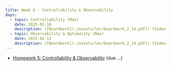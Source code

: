 ```yaml
---
title: Week 6 - Controllability & Observability
days:
  - topic: Controllability (Max)
    date: 2025-02-10
    description: ([Boardwork](./assets/lec/boardwork_2_14.pdf)) (Video) <br /> Reading - LN 9, CD 8.1, 8.2.1, 8.5.2
  - topic: Observability & Optimality (Max)
    date: 2025-02-12
    description: ([Boardwork](./assets/lec/boardwork_2_14.pdf)) (Video) <br /> Reading - LN 10, CD 8.2.2, 8.3, 8.4, 8.5.1
---
```


- [Homework 5: Controllability & Observability](./assets/hw/hw3.zip) (due ...)

<a id="Week7"></a>
